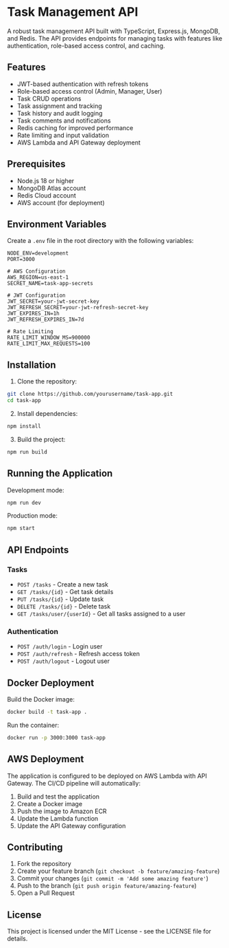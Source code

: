 # Task Management API

A robust task management API built with TypeScript, Express.js, MongoDB, and Redis. The API provides endpoints for managing tasks with features like authentication, role-based access control, and caching.

## Features

- JWT-based authentication with refresh tokens
- Role-based access control (Admin, Manager, User)
- Task CRUD operations
- Task assignment and tracking
- Task history and audit logging
- Task comments and notifications
- Redis caching for improved performance
- Rate limiting and input validation
- AWS Lambda and API Gateway deployment

## Prerequisites

- Node.js 18 or higher
- MongoDB Atlas account
- Redis Cloud account
- AWS account (for deployment)

## Environment Variables

Create a `.env` file in the root directory with the following variables:

```env
NODE_ENV=development
PORT=3000

# AWS Configuration
AWS_REGION=us-east-1
SECRET_NAME=task-app-secrets

# JWT Configuration
JWT_SECRET=your-jwt-secret-key
JWT_REFRESH_SECRET=your-jwt-refresh-secret-key
JWT_EXPIRES_IN=1h
JWT_REFRESH_EXPIRES_IN=7d

# Rate Limiting
RATE_LIMIT_WINDOW_MS=900000
RATE_LIMIT_MAX_REQUESTS=100
```

## Installation

1. Clone the repository:
```bash
git clone https://github.com/yourusername/task-app.git
cd task-app
```

2. Install dependencies:
```bash
npm install
```

3. Build the project:
```bash
npm run build
```

## Running the Application

Development mode:
```bash
npm run dev
```

Production mode:
```bash
npm start
```

## API Endpoints

### Tasks

- `POST /tasks` - Create a new task
- `GET /tasks/{id}` - Get task details
- `PUT /tasks/{id}` - Update task
- `DELETE /tasks/{id}` - Delete task
- `GET /tasks/user/{userId}` - Get all tasks assigned to a user

### Authentication

- `POST /auth/login` - Login user
- `POST /auth/refresh` - Refresh access token
- `POST /auth/logout` - Logout user

## Docker Deployment

Build the Docker image:
```bash
docker build -t task-app .
```

Run the container:
```bash
docker run -p 3000:3000 task-app
```

## AWS Deployment

The application is configured to be deployed on AWS Lambda with API Gateway. The CI/CD pipeline will automatically:

1. Build and test the application
2. Create a Docker image
3. Push the image to Amazon ECR
4. Update the Lambda function
5. Update the API Gateway configuration

## Contributing

1. Fork the repository
2. Create your feature branch (`git checkout -b feature/amazing-feature`)
3. Commit your changes (`git commit -m 'Add some amazing feature'`)
4. Push to the branch (`git push origin feature/amazing-feature`)
5. Open a Pull Request

## License

This project is licensed under the MIT License - see the LICENSE file for details. 